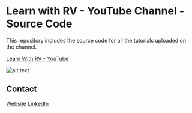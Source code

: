 # Learn with RV - YouTube Channel - Source Code

This repository includes the source code for all the tutorials uploaded on the channel.

 [Learn With RV - YouTube](https://www.youtube.com/c/learnwithrv)

![alt text](https://github.com/razvanvancea/learnwithrv-youtube-projects/blob/master/assets/yt-logo.png?raw=true)


## Contact
[Website](https://razvanvancea.ro/)
[LinkedIn](https://www.linkedin.com/in/razvanvancea)
